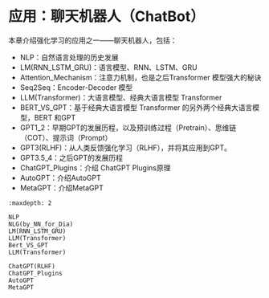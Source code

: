 

<!--
 * @version:
 * @Author:  StevenJokess（蔡舒起） https://github.com/StevenJokess
 * @Date: 2023-10-25 23:19:44
 * @LastEditors:  StevenJokess（蔡舒起） https://github.com/StevenJokess
 * @LastEditTime: 2023-11-04 06:48:04
 * @Description:
 * @Help me: make friends by a867907127@gmail.com and help me get some “foreign” things or service I need in life; 如有帮助，请资助，失业3年了。![支付宝收款码](https://github.com/StevenJokess/d2rl/blob/master/img/%E6%94%B6.jpg)
 * @TODO::
 * @Reference:
-->
# 应用：聊天机器人（ChatBot）

本章介绍强化学习的应用之一——聊天机器人，包括：

- NLP：自然语言处理的历史发展
- LM(RNN_LSTM_GRU)：语言模型、RNN、LSTM、GRU
- Attention_Mechanism：注意力机制，也是之后Transformer 模型强大的秘诀
- Seq2Seq：Encoder-Decoder 模型
- LLM(Transformer)：大语言模型、经典大语言模型 Transformer
- BERT_VS_GPT：基于经典大语言模型 Transformer 的另外两个经典大语言模型，BERT 和GPT
- GPT1_2：早期GPT的发展历程，以及预训练过程（Pretrain）、思维链（COT）、提示词（Prompt）
- GPT3(RLHF)：从人类反馈强化学习（RLHF），并将其应用到GPT。
- GPT3.5_4：之后GPT的发展历程
- ChatGPT_Plugins：介绍 ChatGPT Plugins原理
- AutoGPT：介绍AutoGPT
- MetaGPT：介绍MetaGPT

```toc
:maxdepth: 2

NLP
NLG(by_NN_for_Dia)
LM(RNN_LSTM_GRU)
LLM(Transformer)
Bert_VS_GPT
LLM(Transformer)

ChatGPT(RLHF)
ChatGPT_Plugins
AutoGPT
MetaGPT
```
